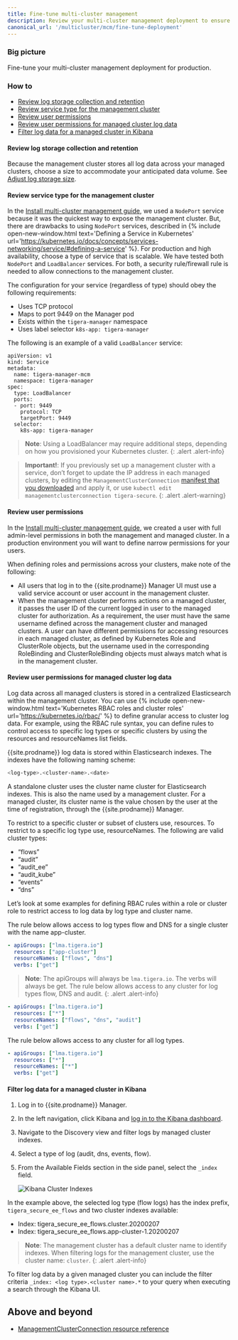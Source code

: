 ```yaml
---
title: Fine-tune multi-cluster management 
description: Review your multi-cluster management deployment to ensure it is ready for production.
canonical_url: '/multicluster/mcm/fine-tune-deployment'
---
```


### Big picture

Fine-tune your multi-cluster management deployment for production.  

### How to 

- [Review log storage collection and retention](#review-log-storage-collection-and-retention)
- [Review service type for the management cluster](#review-service-type-for-the-management-cluster)
- [Review user permissions](#review-user-permissions)
- [Review user permissions for managed cluster log data](#review-user-permissions-for-managed-cluster-log-data)
- [Filter log data for a managed cluster in Kibana](#filter-log-data-for-a-managed-cluster-in-kibana)

#### Review log storage collection and retention

Because the management cluster stores all log data across your managed clusters, choose a size to accommodate your anticipated data volume. See [Adjust log storage size]({{site.baseurl}}/maintenance/logstorage/adjust-log-storage-size).

#### Review service type for the management cluster

In the [Install multi-cluster management guide]({{site.baseurl}}/multicluster/mcm/configure), we used a `NodePort` service because it was the quickest way to expose the management cluster. But, there are drawbacks to using `NodePort` services, described in {% include open-new-window.html text='Defining a Service in Kubernetes' url='https://kubernetes.io/docs/concepts/services-networking/service/#defining-a-service' %}. For production and high availability, choose a type of service that is scalable. We have tested both `NodePort` and `LoadBalancer` services. For both, a security rule/firewall rule is needed to allow connections to the management cluster.  

The configuration for your service (regardless of type) should obey the following requirements:

- Uses TCP protocol
- Maps to port 9449 on the Manager pod
- Exists within the `tigera-manager` namespace
- Uses label selector `k8s-app: tigera-manager`

The following is an example of a valid `LoadBalancer` service:
```
apiVersion: v1
kind: Service
metadata:
  name: tigera-manager-mcm
  namespace: tigera-manager
spec:
  type: LoadBalancer
  ports:
  - port: 9449
    protocol: TCP
    targetPort: 9449
  selector:
    k8s-app: tigera-manager
```

> **Note**: Using a LoadBalancer may require additional steps, depending on how you provisioned your Kubernetes cluster.
{: .alert .alert-info}

> **Important!**: If you previously set up a management cluster with a service, don’t forget to update the IP address in each managed clusters, by editing the `ManagementClusterConnection` [manifest that you downloaded]({{site.baseurl}}/multicluster/mcm/configure#add-a-managed-cluster-to-the-management-cluster) and apply it, or use `kubectl edit managementclusterconnection tigera-secure`.
{: .alert .alert-warning}

#### Review user permissions

In the [Install multi-cluster management guide]({{site.baseurl}}/multicluster/mcm/configure), we created a user with full admin-level permissions in both the management and managed cluster. In a production environment you will want to define narrow permissions for your users. 

When defining roles and permissions across your clusters, make note of the following:

- All users that log in to the {{site.prodname}} Manager UI must use a valid service account or user account in the management cluster.
- When the management cluster performs actions on a managed cluster, it passes the user ID of the current logged in user to the managed cluster for authorization. As a requirement, the user must have the same username defined across the management cluster and managed clusters. A user can have different permissions for accessing resources in each managed cluster, as defined by Kubernetes Role and ClusterRole objects, but the username used in the corresponding RoleBinding and ClusterRoleBinding objects must always match what is in the management cluster.

#### Review user permissions for managed cluster log data

Log data across all managed clusters is stored in a centralized Elasticsearch within the management cluster. You can use {% include open-new-window.html text='Kubernetes RBAC roles and cluster roles' url='https://kubernetes.io/rbac/' %} to define granular access to cluster log data. For example, using the RBAC rule syntax, you can define rules to control access to specific log types or specific clusters by using the resources and resourceNames list fields.

{{site.prodname}} log data is stored within Elasticsearch indexes. The indexes have the following naming scheme:

```bash
<log-type>.<cluster-name>.<date>
```
A standalone cluster uses the cluster name cluster for Elasticsearch indexes. This is also the name used by a management cluster. For a managed cluster, its cluster name is the value chosen by the user at the time of registration, through the {{site.prodname}} Manager.

To restrict to a specific cluster or subset of clusters use, resources. To restrict to a specific log type use, resourceNames. The following are valid cluster types:

- “flows”
- “audit”
- “audit_ee”
- “audit_kube”
- “events”
- “dns”

Let’s look at some examples for defining RBAC rules within a role or cluster role to restrict access to log data by log type and cluster name.

The rule below allows access to log types flow and DNS for a single cluster with the name app-cluster.

```yaml
- apiGroups: ["lma.tigera.io"]
  resources: ["app-cluster"]
  resourceNames: ["flows", "dns"]
  verbs: ["get"]
``` 
> **Note**: The apiGroups will always be `lma.tigera.io`. The verbs will always be get.
The rule below allows access to any cluster for log types flow, DNS and audit.
{: .alert .alert-info}

```yaml
- apiGroups: ["lma.tigera.io"]
  resources: ["*"]
  resourceNames: ["flows", "dns", "audit"]
  verbs: ["get"]
```
The rule below allows access to any cluster for all log types.

```yaml
- apiGroups: ["lma.tigera.io"]
  resources: ["*"]
  resourceNames: ["*"]
  verbs: ["get"]

```
#### Filter log data for a managed cluster in Kibana

1. Log in to {{site.prodname}} Manager.
1. In the left navigation, click Kibana and [log in to the Kibana dashboard]({{site.baseurl}}/security/logs/elastic/view#accessing-logs-from-kibana).
1. Navigate to the Discovery view and filter logs by managed cluster indexes.
1. Select a type of log (audit, dns, events, flow).
1. From the Available Fields section in the side panel, select the `_index` field.

   ![Kibana Cluster Indexes]({{site.baseurl}}/images/mcm/mcm-kibana.png)

In the example above, the selected log type (flow logs) has the index prefix, `tigera_secure_ee_flows` and two cluster indexes available:

- Index: tigera_secure_ee_flows.cluster.20200207
- Index: tigera_secure_ee_flows.app-cluster-1.20200207

> **Note**: The management cluster has a default cluster name to identify indexes. When filtering logs for the management cluster, use the cluster name: `cluster`.
{: .alert .alert-info}

To filter log data by a given managed cluster you can include the filter criteria `_index: <log type>.<cluster name>.*` to your query when executing a search through the Kibana UI.

## Above and beyond

- [ManagementClusterConnection resource reference]({{site.baseurl}}/reference/installation/api#operator.tigera.io/v1.ManagementClusterConnection)
